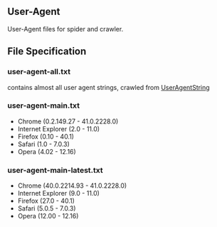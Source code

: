 ## User-Agent
User-Agent files for spider and crawler.

## File Specification
### user-agent-all.txt
contains almost all user agent strings, crawled from [UserAgentString](http://www.useragentstring.com/pages/useragentstring.php?name=All)

### user-agent-main.txt
- Chrome (0.2.149.27 - 41.0.2228.0)
- Internet Explorer (2.0 - 11.0)
- Firefox (0.10 - 40.1)
- Safari (1.0 - 7.0.3)
- Opera (4.02 - 12.16)

### user-agent-main-latest.txt
- Chrome (40.0.2214.93 - 41.0.2228.0)
- Internet Explorer (9.0 - 11.0)
- Firefox (27.0 - 40.1)
- Safari (5.0.5 - 7.0.3)
- Opera (12.00 - 12.16)